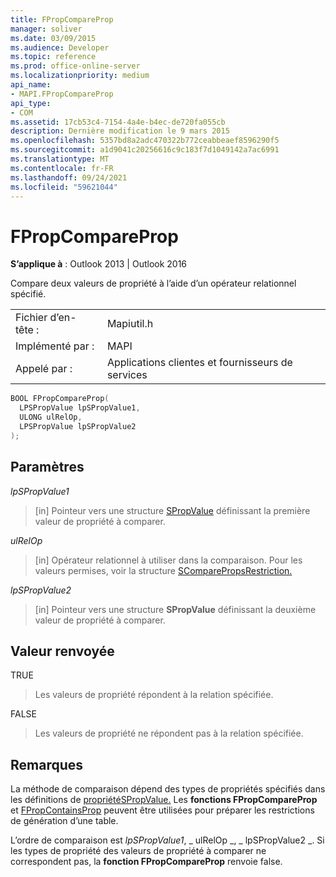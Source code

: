```yaml
---
title: FPropCompareProp
manager: soliver
ms.date: 03/09/2015
ms.audience: Developer
ms.topic: reference
ms.prod: office-online-server
ms.localizationpriority: medium
api_name:
- MAPI.FPropCompareProp
api_type:
- COM
ms.assetid: 17cb53c4-7154-4a4e-b4ec-de720fa055cb
description: Dernière modification le 9 mars 2015
ms.openlocfilehash: 5357bd8a2adc470322b772ceabbeaef8596290f5
ms.sourcegitcommit: a1d9041c20256616c9c183f7d1049142a7ac6991
ms.translationtype: MT
ms.contentlocale: fr-FR
ms.lasthandoff: 09/24/2021
ms.locfileid: "59621044"
---
```

# <a name="fpropcompareprop"></a>FPropCompareProp

**S’applique à** : Outlook 2013 | Outlook 2016 
  
Compare deux valeurs de propriété à l’aide d’un opérateur relationnel spécifié. 
  
|||
|:-----|:-----|
|Fichier d’en-tête :  <br/> |Mapiutil.h  <br/> |
|Implémenté par :  <br/> |MAPI  <br/> |
|Appelé par :  <br/> |Applications clientes et fournisseurs de services  <br/> |
   
```cpp
BOOL FPropCompareProp(
  LPSPropValue lpSPropValue1,
  ULONG ulRelOp,
  LPSPropValue lpSPropValue2
);
```

## <a name="parameters"></a>Paramètres

_lpSPropValue1_
  
> [in] Pointeur vers une structure [SPropValue](spropvalue.md) définissant la première valeur de propriété à comparer. 
    
_ulRelOp_
  
> [in] Opérateur relationnel à utiliser dans la comparaison. Pour les valeurs permises, voir la structure [SComparePropsRestriction.](scomparepropsrestriction.md) 
    
_lpSPropValue2_
  
> [in] Pointeur vers une structure **SPropValue** définissant la deuxième valeur de propriété à comparer. 
    
## <a name="return-value"></a>Valeur renvoyée

TRUE 
  
> Les valeurs de propriété répondent à la relation spécifiée. 
    
FALSE 
  
> Les valeurs de propriété ne répondent pas à la relation spécifiée.
    
## <a name="remarks"></a>Remarques

La méthode de comparaison dépend des types de propriétés spécifiés dans les définitions de [propriétéSPropValue.](spropvalue.md) Les **fonctions FPropCompareProp** et [FPropContainsProp](fpropcontainsprop.md) peuvent être utilisées pour préparer les restrictions de génération d’une table. 
  
L’ordre de comparaison est  _lpSPropValue1_, _ ulRelOp _, _ lpSPropValue2 _. Si les types de propriété des valeurs de propriété à comparer ne correspondent pas, la **fonction FPropCompareProp** renvoie false. 
  


